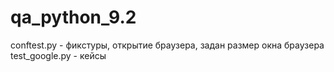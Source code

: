 # qa_python_9.2
conftest.py - фикстуры, открытие браузера, задан размер окна браузера
test_google.py - кейсы


